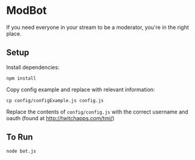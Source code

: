 # ModBot
If you need everyone in your stream to be a moderator, you're in the right place.

## Setup
Install dependencies:

```shell
npm install
```

Copy config example and replace with relevant information:
```shell
cp config/configExample.js config.js
```

Replace the contents of `config/config.js` with the correct username and oauth (found at http://twitchapps.com/tmi/)

## To Run
```shell
node bot.js
```
